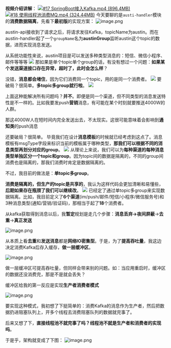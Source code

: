 **视频介绍讲解**：
[![#17 SpringBoot接入Kafka.mp4 (896.4MB)](https://gw.alipayobjects.com/mdn/prod_resou/afts/img/A*NNs6TKOR3isAAAAAAAAAAABkARQnAQ)]()[![#18 使用线程池消费MQ.mp4 (324.44MB)](https://gw.alipayobjects.com/mdn/prod_resou/afts/img/A*NNs6TKOR3isAAAAAAAAAAABkARQnAQ)]()
今天要聊的是`austi-handler`模块的**消费数据隔离**，先看下**最初版**的实现方案：
![image.png](https://cdn.nlark.com/yuque/0/2022/png/1285871/1649404627928-0d7fdf15-bd18-4c45-936a-872c0c01f276.png#averageHue=%23f8f5f2&clientId=ube4518a9-0e9b-4&from=paste&height=204&id=ucfb44889&originHeight=204&originWidth=1094&originalType=binary&ratio=1&rotation=0&showTitle=false&size=93406&status=done&style=none&taskId=u24e37256-7053-476d-b8d1-481d8d76fad&title=&width=1094)

austin-api接收到了请求之后，将请求发往Kafka，topicName为austin。而在austin-handler起了一个`groupName`名为**austinGroup**监听austin这个topic的数据，进而实现消息发送。

从系统功能性来说，austin项目是可以发送多种类型消息的：短信、微信小程序、邮件等等等
![](https://cdn.nlark.com/yuque/0/2022/jpeg/1285871/1649404639103-14542858-9279-480f-9cff-1f30314ee5d7.jpeg#averageHue=%23f8edd9&clientId=ube4518a9-0e9b-4&from=paste&id=u730d989f&originHeight=908&originWidth=754&originalType=url&ratio=1&rotation=0&showTitle=false&status=done&style=none&taskId=uc63996a3-5b3b-436a-b4d9-28a14a3f5e0&title=)
那如果是单个topic单个group的话，有没有想过一个问题：**如果某个发送渠道接口存在异常，超时了，此时会怎么样**？

没错，**消息都会堵住**，因为它们消费同一个topic，用的是同一个消费者。
![](https://cdn.nlark.com/yuque/0/2022/jpeg/1285871/1649404639099-b472dc16-a842-455e-97d2-9780916b77da.jpeg#averageHue=%23f7f6f5&clientId=ube4518a9-0e9b-4&from=paste&id=ub7a4af2b&originHeight=618&originWidth=1532&originalType=url&ratio=1&rotation=0&showTitle=false&status=done&style=none&taskId=u4805bbb7-88c3-49d1-8faf-41565f2fac8&title=)
要破局？很简单。**多topic多group就行啦**。
![](https://cdn.nlark.com/yuque/0/2022/jpeg/1285871/1649404682940-cadb2bfe-2a16-47c1-98fd-7787f450c60f.jpeg#averageHue=%23edddcd&clientId=ube4518a9-0e9b-4&from=paste&id=FqCP6&originHeight=670&originWidth=1322&originalType=url&ratio=1&rotation=0&showTitle=false&status=done&style=none&taskId=ub2eac96c-00ac-46eb-9557-58233a610ed&title=)

上面这种能解决所有问题吗？**并不**。即便是同一个渠道，但不同类型的消息发送特性是不一样的。比如我要发push**营销**消息，有可能在某个时刻就要推送4000W的人群。

那这4000W人在短时间内完全发送出去，不太现实。这很可能意味着会影响到**通知类**的push消息

还要破局？很简单。 毕竟我们在设计**消息模板**的时候就已经考虑到这点了。消息模板有msgType字段来标识当前的模板属于哪种类型，**那我们可以根据不同的消息类型再划分对应的group**。
![](https://cdn.nlark.com/yuque/0/2022/jpeg/1285871/1649404703390-2866013c-ecdf-4d0c-ab76-d98eb7b79357.jpeg#averageHue=%23f8f5f3&clientId=ube4518a9-0e9b-4&from=paste&id=u18126344&originHeight=836&originWidth=1314&originalType=url&ratio=1&rotation=0&showTitle=false&status=done&style=none&taskId=u7de4aba7-1c9e-43c8-86e5-5381feea9b5&title=)
从理论上来说，我们可以为**每种渠道的每种消息类型单独区分一个topic和group**。因为topic间的数据是隔离的，不同的group间消费也是隔离的，那我们消费时肯定是数据隔离的。

不过，我目前的做法是：**单topic多group**。

**消费是隔离的，但生产的topic是共享的**，我认为这样代码会更加清晰和易懂些，**后期如果存在瓶颈了我们可以继续改**。
![](https://cdn.nlark.com/yuque/0/2022/jpeg/1285871/1649404758234-375f57f4-6693-4911-ae68-5989ae2d3ce5.jpeg#averageHue=%23f0ecdc&clientId=ube4518a9-0e9b-4&from=paste&id=u667431e2&originHeight=978&originWidth=1606&originalType=url&ratio=1&rotation=0&showTitle=false&status=done&style=none&taskId=u758c9228-019b-413d-a813-3ca7171aa40&title=)
已经定了通过单topic多group来实现数据隔离。比如，我目前定义了**6个渠道**(im/push/邮件/短信/小程序/微信服务号)和3种消息类型(通知/营销/验证码)，那相当于起了**18**个消费者。

从kafka获取得到消息以后，我**暂定**规划是走几个步骤：**消息丢弃->夜间屏蔽**->**去重**->**真正发送**

![image.png](https://cdn.nlark.com/yuque/0/2022/png/1285871/1649407520651-baa7015e-5b80-4cc6-9776-13840cb8d066.png#averageHue=%23cfd7c5&clientId=ube4518a9-0e9b-4&from=paste&height=213&id=udb22a52c&originHeight=213&originWidth=1098&originalType=binary&ratio=1&rotation=0&showTitle=false&size=82135&status=done&style=none&taskId=ueaf53a41-09e2-411d-a84b-166ffb0b2bc&title=&width=1098)

从本质上看**去重**和**发送消息**都是**网络IO密集型**。于是，为了**提高吞吐量**，我这边决定消费Kafka后存入缓存，**做一层缓冲区**。

![image.png](https://cdn.nlark.com/yuque/0/2022/png/1285871/1649407535174-69edf65a-620f-4127-88cf-9dd6920c0a80.png#averageHue=%23e7d9c5&clientId=ube4518a9-0e9b-4&from=paste&height=144&id=u250cd4d7&originHeight=144&originWidth=1165&originalType=binary&ratio=1&rotation=0&showTitle=false&size=70557&status=done&style=none&taskId=u3299477c-c5ed-4d21-9e7d-764bc5b74eb&title=&width=1165)

做一层缓冲区可提高吞吐量，但同样会带来别的问题。如：当应用重启时，缓冲区的数据还没消费完，那是不是就会丢失？

缓冲区给我的第一反应是实现**生产者消费者模式**

![image.png](https://cdn.nlark.com/yuque/0/2022/png/1285871/1649407551212-fef6ed2e-c309-472d-9ec3-bcaca93e680e.png#averageHue=%23f4efef&clientId=ube4518a9-0e9b-4&from=paste&height=188&id=u13dc6ea0&originHeight=188&originWidth=1091&originalType=binary&ratio=1&rotation=0&showTitle=false&size=76223&status=done&style=none&taskId=u429f2d8d-f0f2-4dae-958c-90ae0167d6b&title=&width=1091)

要实现这种模式，我初想了下挺简单的：消费Kafka的消息作为生产者，然后把数据扔进阻塞队列上，开多个线程去消费阻塞队列的数据就完事了。

后来又想了下，**直接线程池不就完事了吗？线程池不就是生产者和消费者的实现吗**。

于是乎，架构就变成了下图：
![image.png](https://cdn.nlark.com/yuque/0/2022/png/1285871/1649407570764-f7b78fd5-18d0-4819-a9f7-2f1f6cc65dcd.png#averageHue=%23dfe1d0&clientId=ube4518a9-0e9b-4&from=paste&height=581&id=ud2fea36f&originHeight=581&originWidth=1140&originalType=binary&ratio=1&rotation=0&showTitle=false&size=252448&status=done&style=none&taskId=u1bc6ae65-f571-49f8-a4c8-8377100545a&title=&width=1140)
